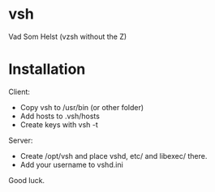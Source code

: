 # vsh
Vad Som Helst (vzsh without the Z)

# Installation

Client:

* Copy vsh to /usr/bin (or other folder)
* Add hosts to .vsh/hosts
* Create keys with vsh -t

Server:

* Create /opt/vsh and place vshd, etc/ and libexec/ there.
* Add your username to vshd.ini

Good luck.
